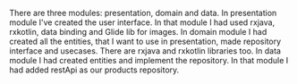 There are three modules: presentation, domain and data. In presentation module I've created the user interface. In that module I had used rxjava, rxkotlin, data binding and Glide lib for images. In domain module I had created all the entities, that I want to use in presentation, made repository interface and usecases. There are rxjava and rxkotlin libraries too. In data module I had created entities and implement the repository. In that module I had added restApi as our products repository.